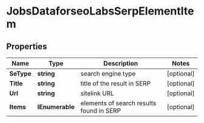 # JobsDataforseoLabsSerpElementItem


## Properties

| Name | Type | Description | Notes |
|------------ | ------------- | ------------- | -------------|
**SeType** | **string** | search engine type |[optional]|
**Title** | **string** | title of the result in SERP |[optional]|
**Url** | **string** | sitelink URL |[optional]|
**Items** | **IEnumerable<JobsElement>** | elements of search results found in SERP |[optional]|